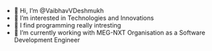 - 👋 Hi, I’m @VaibhavVDeshmukh
- 👀 I’m interested in Technologies and Innovations
- 🌱 I find programming really intresting
- 💞️ I’m currently working with MEG-NXT Organisation as a Software Development Engineer

<!---
VaibhavVDeshmukh/VaibhavVDeshmukh is a ✨ special ✨ repository because its `README.md` (this file) appears on your GitHub profile.
You can click the Preview link to take a look at your changes.
--->
